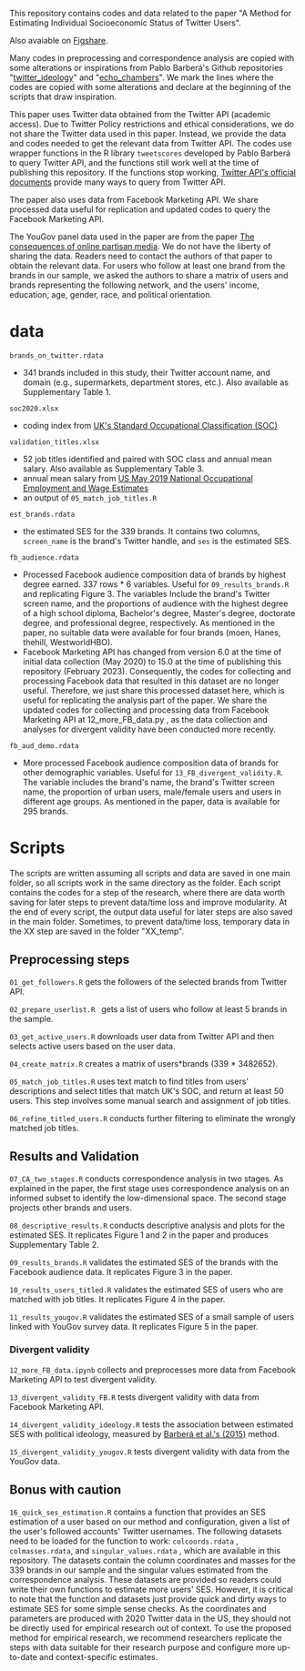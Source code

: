 This repository contains codes and data related to the paper "A Method for Estimating Individual Socioeconomic Status of Twitter Users". 

Also avaiable on [Figshare](https://doi.org/10.6084/m9.figshare.22007000.v1).

Many codes in preprocessing and correspondence analysis are copied with some alterations or inspirations from Pablo Barberá's Github repositories "[twitter_ideology](https://github.com/pablobarbera/twitter_ideology)" and "[echo_chambers](https://github.com/pablobarbera/echo_chambers)". We mark the lines where the codes are copied with some alterations and declare at the beginning of the scripts that draw inspiration. 

This paper uses Twitter data obtained from the Twitter API (academic access). Due to Twitter Policy restrictions and ethical considerations, we do not share the Twitter data used in this paper. Instead, we provide the data and codes needed to get the relevant data from Twitter API. The codes use wrapper functions in the R library `tweetscores` developed by Pablo Barberá to query Twitter API, and the functions still work well at the time of publishing this repository. If the functions stop working, [Twitter API's official documents](https://developer.twitter.com/en/docs/twitter-api) provide many ways to query from Twitter API. 

The paper also uses data from Facebook Marketing API. We share processed data useful for replication and updated codes to query the Facebook Marketing API.

The YouGov panel data used in the paper are from the paper [The consequences of online partisan media]([https://doi.org/10.1073/pnas.201346411](https://doi.org/10.1073/pnas.2013464118)). We do not have the liberty of sharing the data. Readers need to contact the authors of that paper to obtain the relevant data. For users who follow at least one brand from the brands in our sample, we asked the authors to share a matrix of users and brands representing the following network, and the users' income, education, age, gender, race, and political orientation. 

# data

`brands_on_twitter.rdata`

- 341 brands included in this study, their Twitter account name, and domain (e.g., supermarkets, department stores, etc.). Also available as Supplementary Table 1.

`soc2020.xlsx`

- coding index from [UK's Standard Occupational Classification (SOC)](https://www.ons.gov.uk/methodology/classificationsandstandards/standardoccupationalclassificationsoc/soc2020/soc2020volume2codingrulesandconventions)

`validation_titles.xlsx`

- 52 job titles identified and paired with SOC class and annual mean salary. Also available as Supplementary Table 3.
- annual mean salary from [US May 2019 National Occupational Employment and Wage Estimates](https://www.bls.gov/oes/2019/may/oes_nat.htm)
- an output of `05_match_job_titles.R`

`est_brands.rdata`

- the estimated SES for the 339 brands. It contains two columns, `screen_name` is the brand's Twitter handle, and `ses` is the estimated SES.

`fb_audience.rdata`

- Processed Facebook audience composition data of brands by highest degree earned. 337 rows * 6 variables. Useful for `09_results_brands.R` and replicating Figure 3. The variables Include the brand's Twitter screen name, and the proportions of audience with the highest degree of a high school diploma, Bachelor's degree, Master's degree, doctorate degree, and professional degree, respectively. As mentioned in the paper, no suitable data were available for four brands (moen, Hanes, thehill, WestworldHBO). 
- Facebook Marketing API has changed from version 6.0 at the time of initial data collection (May 2020) to 15.0 at the time of publishing this repository (February 2023). Consequently, the codes for collecting and processing Facebook data that resulted in this dataset are no longer useful. Therefore, we just share this processed dataset here, which is useful for replicating the analysis part of the paper. We share the updated codes for collecting and processing data from Facebook Marketing API at 12_more_FB_data.py , as the data collection and analyses for divergent validity have been conducted more recently. 

`fb_aud_demo.rdata`

- More processed Facebook audience composition data of brands for other demographic variables. Useful for `13_FB_divergent_validity.R`. The variable includes the brand's name, the brand's Twitter screen name, the proportion of urban users, male/female users and users in different age groups. As mentioned in the paper, data is available for 295 brands.

# Scripts

The scripts are written assuming all scripts and data are saved in one main folder, so all scripts work in the same directory as the folder. Each script contains the codes for a step of the research, where there are data worth saving for later steps to prevent data/time loss and improve modularity. At the end of every script, the output data useful for later steps are also saved in the main folder. Sometimes, to prevent data/time loss, temporary data in the XX step are saved in the folder "XX_temp". 

## Preprocessing steps

`01_get_followers.R` gets the followers of the selected brands from Twitter API. 

`02_prepare_userlist.R ` gets a list of users who follow at least 5 brands in the sample.

`03_get_active_users.R` downloads user data from Twitter API and then selects active users based on the user data. 

`04_create_matrix.R` creates a matrix of users*brands (339 * 3482652). 

`05_match_job_titles.R` uses text match to find titles from users' descriptions and select titles that match UK's SOC, and return at least 50 users. This step involves some manual search and assignment of job titles.

`06_refine_titled_users.R` conducts further filtering to eliminate the wrongly matched job titles.

## Results and Validation

`07_CA_two_stages.R` conducts correspondence analysis in two stages. As explained in the paper, the first stage uses correspondence analysis on an informed subset to identify the low-dimensional space. The second stage projects other brands and users.

`08_descriptive_results.R` conducts descriptive analysis and plots for the estimated SES. It replicates Figure 1 and 2 in the paper and produces Supplementary Table 2.

`09_results_brands.R` validates the estimated SES of the brands with the Facebook audience data. It replicates Figure 3 in the paper.

`10_results_users_titled.R` validates the estimated SES of users who are matched with job titles. It replicates Figure 4 in the paper.

`11_results_yougov.R` validates the estimated SES of a small sample of users linked with YouGov survey data. It replicates Figure 5 in the paper. 

 ### Divergent validity

`12_more_FB_data.ipynb` collects and preprocesses more data from Facebook Marketing API to test divergent validity.

`13_divergent_validity_FB.R` tests divergent validity with data from Facebook Marketing API.

`14_divergent_validity_ideology.R`  tests the association between estimated SES with political ideology, measured by [Barberá et al.'s (2015)](https://doi.org/10.1177/0956797615594620) method.

`15_divergent_validity_yougov.R` tests divergent validity with data from the YouGov data.

## Bonus with caution

`16_quick_ses_estimation.R` contains a function that provides an SES estimation of a user based on our method and configuration, given a list of the user's followed accounts' Twitter usernames. The following datasets need to be loaded for the function to work: `colcoords.rdata` , `colmasses.rdata`, and `singular_values.rdata` , which are available in this repository. The datasets contain the column coordinates and masses for the 339 brands in our sample and the singular values estimated from the correspondence analysis. These datasets are provided so readers could write their own functions to estimate more users' SES. However, it is critical to note that the function and datasets just provide quick and dirty ways to estimate SES for some simple sense checks. As the coordinates and parameters are produced with 2020 Twitter data in the US, they should not be directly used for empirical research out of context. To use the proposed method for empirical research, we recommend researchers replicate the steps with data suitable for their research purpose and configure more up-to-date and context-specific estimates.


